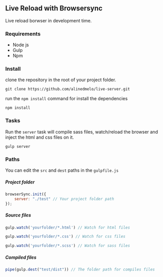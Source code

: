 ## Live Reload with Browsersync

Live reload borwser in development time.

### Requirements

- Node js
- Gulp
- Npm

### Install

clone the repository in the root of your project folder.

```
git clone https://github.com/alinedmelo/live-server.git
```

run the `npm install` command for install the dependencies

```
npm install
```

### Tasks

Run the `server` task will compile sass files, watch/reload the browser and inject the html and css files on it.

```
gulp server
```

### Paths

You can edit the `src` and `dest` paths in the `gulpfile.js`

##### Project folder
```javascript
browserSync.init({
    server: "./test" // Your project folder path
});
```
##### Source files
```javascript
gulp.watch('yourfolder/*.html') // Watch for html files

gulp.watch('yourfolder/*.css') // Watch for css files

gulp.watch('yourfolder/*.scss') // Watch for sass files
```

##### Compiled files
```javascript
pipe(gulp.dest("test/dist")) // The folder path for compiles files 
```

